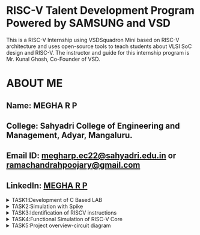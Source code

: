 # RISC-V Talent Development Program Powered by SAMSUNG and VSD
This is a RISC-V Internship using VSDSquadron Mini based  on RISC-V architecture and uses open-source tools to teach students about VLSI SoC design and RISC-V. The instructor and guide for this internship program is Mr. Kunal Ghosh, Co-Founder of VSD.

# ABOUT ME
Name: MEGHA R P
-
College: Sahyadri College of Engineering and Management, Adyar, Mangaluru.
-
Email ID: megharp.ec22@sahyadri.edu.in or ramachandrahpoojary@gmail.com
-
LinkedIn: [MEGHA R P](https://www.linkedin.com/in/megha-r-p-7a714426a)
-
<details>
<summary>TASK1:Development of C Based LAB</summary>


## leafpad installation
<img
src="https://github.com/Megha-Sahyadri-ECE/Samsung-riscv/blob/main/Task1/leafpad%20installation.JPG"/>


## c based lab output
<img 
src="https://github.com/Megha-Sahyadri-ECE/Samsung-riscv/blob/main/Task1/program%20sum%20compiler.JPG"/>

## c based lab program
  <img
src="https://github.com/Megha-Sahyadri-ECE/Samsung-riscv/blob/main/Task1/program%20sum.JPG"/>

## riscv based lab output(01)
<img
src="https://github.com/Megha-Sahyadri-ECE/Samsung-riscv/blob/main/Task1/sum1ton..o%20file.JPG"/>

## riscv based lab output(0fast)
<img
src="https://github.com/Megha-Sahyadri-ECE/Samsung-riscv/blob/main/Task1/calculation_main.JPG"/>

## riscv based lab output
<img
src="https://github.com/Megha-Sahyadri-ECE/Samsung-riscv/blob/main/Task1/main%20file.JPG"/>

</details>
<details>
<summary>TASK2:Simulation with Spike</summary>
  
## program to find whether the  given number is even or odd
<img
src="https://github.com/Megha-Sahyadri-ECE/Samsung-riscv/blob/main/Task2/c%20program_evenodd.PNG" />

## output of even odd program
<img
src="https://github.com/Megha-Sahyadri-ECE/Samsung-riscv/blob/main/Task2/leafpad%20evenodd%20compile%20process.PNG" />

## debugging of O1
<img 
src="https://github.com/Megha-Sahyadri-ECE/Samsung-riscv/blob/main/Task2/spike-d%20_evenodd_debug.PNG"/>

## debugging of Ofast
  <img
src="https://github.com/Megha-Sahyadri-ECE/Samsung-riscv/blob/main/Task2/debbugging%20process_Ofast.PNG"/>

## objdump of O1
<img
src="https://github.com/Megha-Sahyadri-ECE/Samsung-riscv/blob/main/Task2/debugging%20_O1_.PNG"/>

## objdump of Ofast
<img
src="https://github.com/Megha-Sahyadri-ECE/Samsung-riscv/blob/main/Task2/objdump_Ofast.PNG"/>


</details>

<details>
<summary>TASK3:Identification of RISCV instructions</summary>
  <img
src="https://github.com/Megha-Sahyadri-ECE/Samsung-riscv/blob/main/Task3/ofast_objdump.PNG"/>
<summary>RISC-V Assembly Instructions Breakdown</summary>
  
## **1. `lui a0, 0x2b`**  
**Opcode (U-Type):** `0110111`  
**Registers:** `rd = a0 (00101)`  
**Immediate:** `0x2b (0000000000101011)`  

| imm[31:12] | rd (`a0`) | opcode  |
|------------|---------|---------|
| 0000000000101011 | 00101 | 0110111 |

---
## **2. `addi sp, sp, -32`**  
**Opcode (I-Type):** `0010011`  
**Registers:** `rs1 = sp (00010)`, `rd = sp (00010)`  
**Immediate:** `-32 (111111110000)`  

| imm[11:0] | rs1 (`sp`) | funct3 | rd (`sp`) | opcode  |
|-----------|-----------|--------|---------|---------|
| 111111110000 | 00010 | 000 | 00010 | 0010011 |

---
## **3. `sd ra, 24(sp)`**  
**Opcode (S-Type):** `0100111`  
**Registers:** `rs1 = sp (00010)`, `rs2 = ra (00001)`  
**Immediate:** `24 (split as imm[11:5] = 0000001, imm[4:0] = 11000)`  

| imm[11:5] | rs2 (`ra`) | rs1 (`sp`) | funct3 | imm[4:0] | opcode  |
|-----------|-----------|-----------|--------|---------|---------|
| 0000001 | 00001 | 00010 | 011 | 11000 | 0100111 |

---

## **4. `jal ra, 1048c <printf>`**  
**Opcode (J-Type):** `1101111`  
**Registers:** `rd = ra (00001)`  
**Immediate:** `1048c (split as imm[20] = 0, imm[19:12] = 00101000, imm[11] = 1, imm[10:1] = 0100011000)`  

| imm[20] | imm[10:1] | imm[11] | imm[19:12] | rd (`ra`) | opcode  |
|---------|-----------|--------|-----------|---------|---------|
| 0 | 0100011000 | 1 | 00101000 | 00001 | 1101111 |

---
## **5. `lw a1, 12(sp)`**  
**Opcode (I-Type):** `0000011`  
**Registers:** `rs1 = sp (00010)`, `rd = a1 (00111)`  
**Immediate:** `12 (000000001100)`  

| imm[11:0] | rs1 (`sp`) | funct3 | rd (`a1`) | opcode  |
|-----------|-----------|--------|---------|---------|
| 000000001100 | 00010 | 010 | 00111 | 0000011 |

---
## **6. `ld ra, 24(sp)`**  
**Opcode (I-Type):** `0000011`  
**Registers:** `rs1 = sp (00010)`, `rd = ra (00001)`  
**Immediate:** `24 (000000011000)`  

| imm[11:0] | rs1 (`sp`) | funct3 | rd (`ra`) | opcode  |
|-----------|-----------|--------|---------|---------|
| 000000011000 | 00010 | 011 | 00001 | 0000011 |

---
## **7. `li a0, 0`**  
*(Equivalent to `addi a0, zero, 0`)*  
**Opcode (I-Type):** `0010011`  
**Registers:** `rs1 = zero (00000)`, `rd = a0 (00101)`  
**Immediate:** `0 (000000000000)`  

| imm[11:0] | rs1 (`zero`) | funct3 | rd (`a0`) | opcode  |
|-----------|-----------|--------|---------|---------|
| 000000000000 | 00000 | 000 | 00101 | 0010011 |

---
## **8. `auipc a5, 0x2b`**  
**Opcode (U-Type):** `0010111`  
**Registers:** `rd = a5 (01111)`  
**Immediate:** `0x2b (0000000000101011)`  

| imm[31:12] | rd (`a5`) | opcode  |
|------------|---------|---------|
| 0000000000101011 | 01111 | 0010111 |

---
## **9. `j 100ec <main+0x3c>`**  
**Opcode (J-Type):** `1101111`  
**Registers:** `rd = zero (00000)`  
**Immediate:** `100ec (split as imm[20] = 0, imm[19:12] = 00100000, imm[11] = 1, imm[10:1] = 0110011000)`  

| imm[20] | imm[10:1] | imm[11] | imm[19:12] | rd (`zero`) | opcode  |
|---------|-----------|--------|-----------|---------|---------|
| 0 | 0110011000 | 1 | 00100000 | 00000 | 1101111 |

---
## **10. `bnez a5, 100fc <main+0x4c>`**  
**Opcode (B-Type):** `1100011`  
**Registers:** `rs1 = a5 (01111)`, `rs2 = zero (00000)`  
**Immediate:** `100fc (split as imm[12] = 1, imm[10:5] = 000011, imm[4:1] = 1100, imm[11] = 1)`  

| imm[12] | imm[10:5] | rs2 (`zero`) | rs1 (`a5`) | funct3 | imm[4:1] | imm[11] | opcode  |
|---------|-----------|------------|-----------|--------|---------|--------|---------|
| 1 | 000011 | 00000 | 01111 | 001 | 1100 | 1 | 1100011 |

---
## **11. `lbu a5, 1944(gp)`**  
**Opcode (I-Type):** `0000011`  
**Registers:** `rs1 = gp (00100)`, `rd = a5 (01111)`  
**Immediate:** `1944 (000001111001000)`  

| imm[11:0] | rs1 (`gp`) | funct3 | rd (`a5`) | opcode  |
|-----------|-----------|--------|---------|---------|
| 000001111001000 | 00100 | 100 | 01111 | 0000011 |

---
## **12. `sub a2, a2, a0`**  
**Opcode (R-Type):** `0110011`  
**Registers:** `rs1 = a2 (00110)`, `rs2 = a0 (00101)`, `rd = a2 (00110)`  

| funct7 | rs2 (`a0`) | rs1 (`a2`) | funct3 | rd (`a2`) | opcode  |
|--------|-----------|-----------|--------|---------|---------|
| 0100000 | 00101 | 00110 | 000 | 00110 | 0110011 |

---

## **13. `mv a1, a0`**  
*(Equivalent to `addi a1, a0, 0`)*  
**Opcode (I-Type):** `0010011`  
**Registers:** `rs1 = a0 (00101)`, `rd = a1 (00111)`  
**Immediate:** `0 (000000000000)`  

| imm[11:0] | rs1 (`a0`) | funct3 | rd (`a1`) | opcode  |
|-----------|-----------|--------|---------|---------|
| 000000000000 | 00101 | 000 | 00111 | 0010011 |

---

## **14. `jr zero`**  
*(Equivalent to `jalr zero, zero, 0`)*  
**Opcode (I-Type):** `1100111`  
**Registers:** `rs1 = zero (00000)`, `rd = zero (00000)`  
**Immediate:** `0 (000000000000)`  

| imm[11:0] | rs1 (`zero`) | funct3 | rd (`zero`) | opcode  |
|-----------|-----------|--------|---------|---------|
| 000000000000 | 00000 | 000 | 00000 | 1100111 |

---
## **15. `beqz a5, 101dc <frame_dummy+0x20>`**  
*(Equivalent to `beq a5, zero, 101dc`)*  
**Opcode (B-Type):** `1100011`  
**Registers:** `rs1 = a5 (01111)`, `rs2 = zero (00000)`  
**Immediate:** `101dc (split as imm[12] = 1, imm[10:5] = 011101, imm[4:1] = 1100, imm[11] = 1)`  

| imm[12] | imm[10:5] | rs2 (`zero`) | rs1 (`a5`) | funct3 | imm[4:1] | imm[11] | opcode  |
|---------|-----------|------------|-----------|--------|---------|--------|---------|
| 1 | 011101 | 00000 | 01111 | 000 | 1100 | 1 | 1100011 |

</details>
<details>
<summary>TASK4:Functional Simulation of RISC-V Core</summary>
</summary>
<br>
Steps to perform functional simulation of RISCV

1. Download Files:
Download the code from the reference github repo.

2. Set Up Simulation Environment:
Install iverlog using commands:

        sudo apt install iverilog
        sudo apt install gtkwave

3. To run and simulate the verilog code, enter the following command:

        iverilog -o iiitb_rv32i iiitb_rv32i.v iiitb_rv32i_tb.v
        ./iiitb_rv32i

4. To see the simulation waveform in GTKWave, enter the following command:

        gtkwave iiitb_rv32i.vcd
5.apt_get gtkwave installation

<img
src="https://github.com/Megha-Sahyadri-ECE/Samsung-riscv/blob/main/Task4/apt_get%20gtkwave%20install.PNG"/>

6.iiitb_rv32i_code
 
module iiitb_rv32i_tb;

reg clk,RN;
wire [31:0]WB_OUT,NPC;

iiitb_rv32i rv32(clk,RN,NPC,WB_OUT);


always #3 clk=!clk;

initial begin 
RN  = 1'b1;
clk = 1'b1;

$dumpfile ("iiitb_rv32i.vcd"); //by default vcd
$dumpvars (0, iiitb_rv32i_tb);
  
  #5 RN = 1'b0;
  
  #300 $finish;

end
endmodule

Analysing the Output Waveform of the instructions.

1. ADD

<img
src="https://github.com/Megha-Sahyadri-ECE/Samsung-riscv/blob/main/Task4/add_.PNG"/>

  
2. SUB 

<img
src="https://github.com/Megha-Sahyadri-ECE/Samsung-riscv/blob/main/Task4/_sub_.png"/>


3. SLT
   
<img
src="https://github.com/Megha-Sahyadri-ECE/Samsung-riscv/blob/main/Task4/slt.png"/>

4. ADDI
   
<img
src="https://github.com/Megha-Sahyadri-ECE/Samsung-riscv/blob/main/Task4/addi.png"/>

5. BEQ
   
<img
src="https://github.com/Megha-Sahyadri-ECE/Samsung-riscv/blob/main/Task4/_beq_.png"/>
</details>

<details>
<summary>TASK5:Project overview-circuit diagram</summary>
</summary>
1.Pinout Diagram of 
<img 
src=""/>
<img

2.Blinking Led Test code simulation.

https://github.com/Sudheeksha-Sahyadri-ECE/samsung-riscv/raw/refs/heads/main/task%205/blinking_led_test.mp4




# TASK 5
# PROJECT: Ultrasonic Obstacle Detection with Buzzer Alarm

# OVERVIEW

This project is an Ultrasonic-Based Object Detection and Alert System using the CH32V003 microcontroller and the HC-SR04 ultrasonic sensor. It measures the distance of nearby objects using ultrasonic waves and triggers an alert mechanism based on the detected distance. If an object is within a certain range, the system activates a buzzer to provide an audible warning. The HC-SR04 sensor is powered by 5V, while its Echo signal is safely converted to 3.3V using a voltage divider to ensure compatibility with the CH32V003 MCU. This system is useful for proximity sensing, obstacle detection, and safety applications.

# COMPONENTS REQUIRED

Microcontroller: VSDsquadron Mini (CH32V003F4U6)

Ultrasonic Sensor: HC-SR04

Buzzer

Breadboard

Jumper wires


# HARDWARE CONNECTIONS

HC-SR04 VCC to 5V: The HC-SR04 ultrasonic sensor needs 5V power to work, so connect the VCC pin of the sensor to a 5V supply.
HC-SR04 GND to GND: Connect the GND pin of the sensor to the ground of the system.
HC-SR04 Trig to PC0: The Trig pin of the sensor is connected to PC0 on the microcontroller to send the trigger signal. The 3.3V logic from the microcontroller is safe for this pin.
HC-SR04 Echo to PC1 (via voltage divider): The Echo pin from the sensor outputs 5V, but the microcontroller uses 3.3V logic. Use a voltage divider (1kΩ and 2kΩ resistors) to reduce the 5V signal to 3.3V, then connect it to PC1.
Buzzer + to PC3: The positive pin of the buzzer is connected to PC3 on the microcontroller to control when it turns on.
Buzzer - to GND: The negative pin of the buzzer is connected to ground.
# CODE
#include <ch32v00x.h>  // CH32V003 MCU headers
#include <system_ch32v00x.h>

#define TRIG_PIN   GPIO_Pin_0  // PC0 - Ultrasonic Trigger
#define ECHO_PIN   GPIO_Pin_1  // PC1 - Ultrasonic Echo
#define LED_PIN    GPIO_Pin_2  // PC2 - LED
#define BUZZER_PIN GPIO_Pin_3  // PC3 - Buzzer

void delay_us(uint32_t us) {
    for (volatile uint32_t i = 0; i < us * 8; i++) {
        __NOP();
    }
}

void delay_ms(uint32_t ms) {
    for (uint32_t i = 0; i < ms; i++) {
        delay_us(1000);
    }
}

void Ultrasonic_Init() {
    RCC_APB2PeriphClockCmd(RCC_APB2Periph_GPIOC, ENABLE);  // Enable GPIOC clock
    RCC_APB1PeriphClockCmd(RCC_APB1Periph_TIM2, ENABLE);   // Enable TIM2 clock

    GPIO_InitTypeDef GPIO_InitStruct;

    // Initialize Trigger Pin (Output)
    GPIO_InitStruct.GPIO_Pin = TRIG_PIN;
    GPIO_InitStruct.GPIO_Mode = GPIO_Mode_Out_PP;
    GPIO_InitStruct.GPIO_Speed = GPIO_Speed_10MHz;
    GPIO_Init(GPIOC, &GPIO_InitStruct);

    // Initialize Echo Pin (Input)
    GPIO_InitStruct.GPIO_Pin = ECHO_PIN;
    GPIO_InitStruct.GPIO_Mode = GPIO_Mode_IN_FLOATING;
    GPIO_Init(GPIOC, &GPIO_InitStruct);

    // Initialize LED and Buzzer (Outputs)
    GPIO_InitStruct.GPIO_Pin = LED_PIN | BUZZER_PIN;
    GPIO_InitStruct.GPIO_Mode = GPIO_Mode_Out_PP;
    GPIO_Init(GPIOC, &GPIO_InitStruct);

    // Configure Timer 2 (TIM2)
    TIM2->PSC = 48 - 1;   // Set prescaler (1us per count at 48MHz)
    TIM2->ATRLR = 0xFFFF; // Set auto-reload (max value)
    TIM2->CTLR1 |= TIM_CEN;  // Enable TIM2 (Bit 0: CEN)
}

uint32_t getDistance() {
    // Send Trigger Pulse
    GPIO_ResetBits(GPIOC, TRIG_PIN);
    delay_us(2);
    GPIO_SetBits(GPIOC, TRIG_PIN);
    delay_us(10);
    GPIO_ResetBits(GPIOC, TRIG_PIN);

    // Wait for Echo High
    while (GPIO_ReadInputDataBit(GPIOC, ECHO_PIN) == RESET);
    TIM2->CNT = 0;  // Reset timer
    while (GPIO_ReadInputDataBit(GPIOC, ECHO_PIN) == SET);
    uint32_t time_elapsed = TIM2->CNT;  // Read elapsed time

    // Convert Time to Distance (Speed of Sound: 343 m/s or 0.0343 cm/us)
    return (time_elapsed * 0.0343) / 2; // Distance in cm
}

void Object_Detection() {
    while (1) {
        uint32_t distance = getDistance();

        if (distance < 20) {  // If object is detected within 20 cm
            GPIO_SetBits(GPIOC, LED_PIN);  // Turn on LED
            if (distance < 10) {
                GPIO_SetBits(GPIOC, BUZZER_PIN);  // Turn on Buzzer if very close
            } else {
                GPIO_ResetBits(GPIOC, BUZZER_PIN);
            }
        } else {
            GPIO_ResetBits(GPIOC, LED_PIN | BUZZER_PIN);  // Turn off both
        }

        delay_ms(500);  // Delay for stability
    }
}

int main(void) {
    SystemInit();       // Initialize system clock
    Ultrasonic_Init();  // Initialize ultrasonic sensor, LED, and buzzer
    Object_Detection(); // Start object detection loop

    while (1);
}


